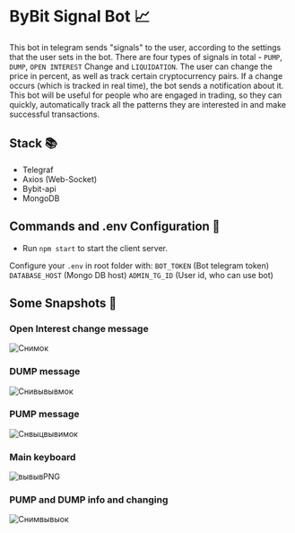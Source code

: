 # ByBit Signal Bot 📈

This bot in telegram sends "signals" to the user, according to the settings that the user sets in the bot. There are four types of signals in total - `PUMP`, `DUMP`, `OPEN INTEREST` Change and `LIQUIDATION`. The user can change the price in percent, as well as track certain cryptocurrency pairs. If a change occurs (which is tracked in real time), the bot sends a notification about it. This bot will be useful for people who are engaged in trading, so they can quickly, automatically track all the patterns they are interested in and make successful transactions.

## Stack 📚

- Telegraf
- Axios (Web-Socket)
- Bybit-api
- MongoDB

## Commands and .env Configuration 🔧

- Run `npm start` to start the client server.

Configure your `.env` in root folder with:
`BOT_TOKEN` (Bot telegram token)
`DATABASE_HOST` (Mongo DB host)
`ADMIN_TG_ID` (User id, who can use bot)

## Some Snapshots 📸
### Open Interest change message
![Снимок](https://github.com/user-attachments/assets/529362c3-d4d3-445f-ab4a-bb51d271627d)
### DUMP message
![Снивывывмок](https://github.com/user-attachments/assets/43e04472-7b85-478c-8216-1e87b2201a12)
### PUMP message
![Снвыцвывимок](https://github.com/user-attachments/assets/c1cc4221-e673-4438-90dd-4b83c784dd68)
### Main keyboard
![вывывPNG](https://github.com/user-attachments/assets/0065242e-b5ba-4962-8acb-fb60fb44f22a)
### PUMP and DUMP info and changing
![Снимвывыок](https://github.com/user-attachments/assets/027f37f6-4c48-4944-93af-97ab9cfa9ea2)
